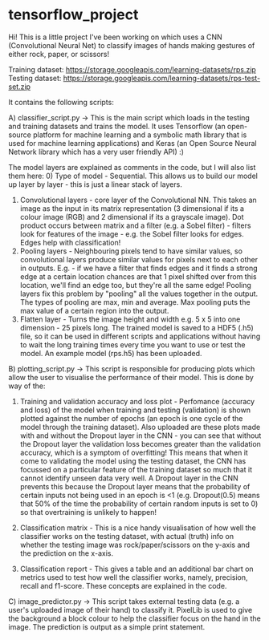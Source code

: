 # tensorflow_project

Hi! This is a little project I've been working on which uses a CNN (Convolutional Neural Net) to classify images of hands making gestures of either rock, paper, or scissors!

Training dataset: https://storage.googleapis.com/learning-datasets/rps.zip Testing dataset: https://storage.googleapis.com/learning-datasets/rps-test-set.zip

It contains the following scripts:

A) classifier_script.py -> This is the main script which loads in the testing and training datasets and trains the model. It uses Tensorflow (an open-source platform for machine learning and a symbolic math library that is used for machine learning applications) and Keras (an Open Source Neural Network library which has a very user friendly API) :)

The model layers are explained as comments in the code, but I will also list them here:
0) Type of model - Sequential. This allows us to build our model up layer by layer - this is just a linear stack of layers.
1) Convolutional layers - core layer of the Convolutional NN. This takes an image as the input in its matrix representation (3 dimensional if its a colour image (RGB) and 2 dimensional if its a grayscale image). Dot product occurs between matrix and a filter (e.g. a Sobel filter) - filters look for features of the image - e.g. the Sobel filter looks for edges. Edges help with classification!
2) Pooling layers - Neighbouring pixels tend to have similar values, so convolutional layers produce similar values for pixels next to each other in outputs. E.g. - if we have a filter that finds edges and it finds a strong edge at a certain location chances are that 1 pixel shifted over from this location, we'll find an edge too, but they're all the same edge! Pooling layers fix this problem by "pooling" all the values together in the output. The types of pooling are max, min and average. Max pooling puts the max value of a certain region into the output.
3) Flatten layer - Turns the image height and width e.g. 5 x 5 into one dimension - 25 pixels long.
The trained model is saved to a HDF5 (.h5) file, so it can be used in different scripts and applications without having to wait the long training times every time you want to use or test the model. An example model (rps.h5) has been uploaded.




B) plotting_script.py -> This script is responsible for producing plots which allow the user to visualise the performance of their model. This is done by way of the:
1) Training and validation accuracy and loss plot - Perfomance (accuracy and loss) of the model when training and testing (validation) is shown plotted against the number of epochs (an epoch is one cycle of the model through the training dataset). Also uploaded are these plots made with and without the Dropout layer in the CNN - you can see that without the Dropout layer the validation loss becomes greater than the validation accuracy, which is a symptom of overfitting! This means that when it come to validating the model using the testing dataset, the CNN has focussed on a particular feature of the training dataset so much that it cannot identify unseen data very well. A Dropout layer in the CNN prevents this because the Dropout layer means that the probability of certain inputs not being used in an epoch is <1 (e.g. Dropout(0.5) means that 50% of the time the probability of certain random inputs is set to 0) so that overtraining is unlikely to happen!

2) Classification matrix - This is a nice handy visualisation of how well the classifier works on the testing dataset, with actual (truth) info on whether the testing image was rock/paper/scissors on the y-axis and the prediction on the x-axis.
3) Classification report - This gives a table and an additional bar chart on metrics used to test how well the classifier works, namely, precision, recall and f1-score. These concepts are explained in the code.




C) image_predictor.py -> This script takes external testing data (e.g. a user's uploaded image of their hand) to classify it. PixelLib is used to give the background a block colour to help the classifier focus on the hand in the image. The prediction is output as a simple print statement. 
